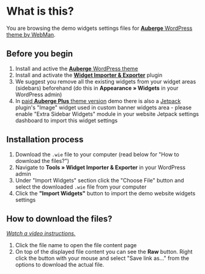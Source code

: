# What is this?

You are browsing the demo widgets settings files for [**Auberge** WordPress theme by WebMan](http://www.webmandesign.eu/auberge-wordpress-theme/).


## Before you begin

1. Install and active the [**Auberge** WordPress theme](http://www.webmandesign.eu/auberge-wordpress-theme/)
2. Install and activate the [**Widget Importer &amp; Exporter**](https://wordpress.org/plugins/widget-importer-exporter/) plugin
3. We suggest you remove all the existing widgets from your widget areas (sidebars) beforehand (do this in **Appearance &raquo; Widgets** in your WordPress admin)
4. In [paid **Auberge Plus** theme version](https://www.webmandesign.eu/auberge-wordpress-theme/#donate) demo there is also a [Jetpack](https://wordpress.org/plugins/jetpack/) plugin's "Image" widget used in custom banner widgets area - please enable "Extra Sidebar Widgets" module in your website Jetpack settings dashboard to import this widget settings


## Installation process

1. Download the `.wie` file to your computer (read below for "How to download the files?")
2. Navigate to **Tools &raquo; Widget Importer & Exporter** in your WordPress admin
3. Under "Import Widgets" section click the "Choose File" button and select the downloaded `.wie` file from your computer
4. Click the **"Import Widgets"** button to import the demo website widgets settings


## How to download the files?

*[Watch a video instructions.](https://vimeo.com/170576209)*

1. Click the file name to open the file content page
2. On top of the displayed file content you can see the **Raw** button. Right click the button with your mouse and select "Save link as..." from the options to download the actual file.

